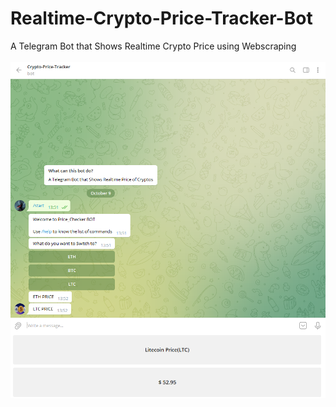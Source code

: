 # Realtime-Crypto-Price-Tracker-Bot

A Telegram Bot that Shows Realtime Crypto Price using Webscraping
<br>
<br>
<img src="DEMO.png">
